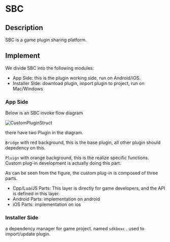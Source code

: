 # SBC

## Description

SBC is a game plugin sharing platform.

## Implement

We divide SBC into the following modules:

* App Side: this is the plugin working side, run on Android/iOS.
* Installer Side: download plugin, import plugin to project, run on Mac/Windows

### App Side

Below is an SBC invoke flow diagram

<img :src="$withBase('/assets/img/CustomPluginStruct.svg')" alt="CustomPluginStruct">

there have two Plugin in the diagram.

`Bridge` with red background, this is the base plugin, all other plugin should depedency on this.

`Pluign` with orange background, this is the realize specific functions. Custom plug-in development is actually doing this part.

As can be seen from the figure, the custom plug-in is composed of three parts.

* Cpp/Lua/JS Parts: This layer is directly for game developers, and the API is defined in this layer.
* Android Parts: implementation on android
* iOS Parts: implementation on ios

### Installer Side

a dependency manager for game project. named `sdkboxc` . used to import/update plugin.
